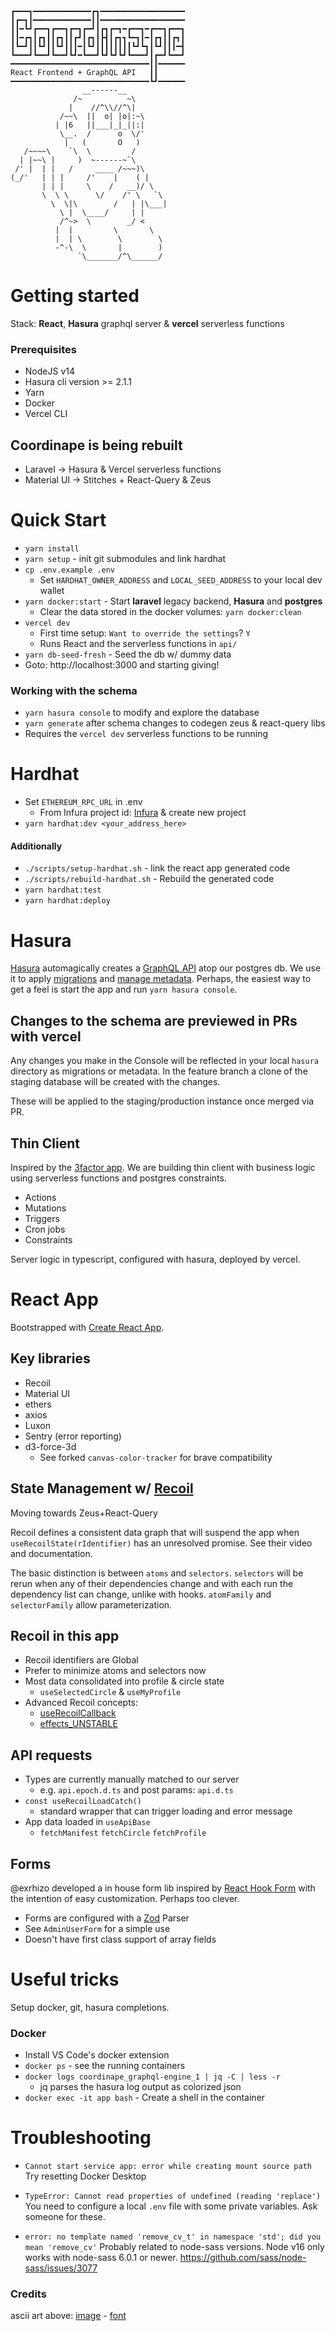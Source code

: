```
┏━━━┓━━━━━━━━━━━━━┏┓━━━━━━━━━━━━━━━━━━━
┃┏━┓┃━━━━━━━━━━━━━┃┃━━━━━━━━━━━━━━━━━━━
┃┃━┗┛┏━━┓┏━━┓┏━┓┏━┛┃┏┓┏━┓━┏━━┓━┏━━┓┏━━┓
┃┃━┏┓┃┏┓┃┃┏┓┃┃┏┛┃┏┓┃┣┫┃┏┓┓┗━┓┃━┃┏┓┃┃┏┓┃
┃┗━┛┃┃┗┛┃┃┗┛┃┃┃━┃┗┛┃┃┃┃┃┃┃┃┗┛┗┓┃┗┛┃┃┃━┫
┗━━━┛┗━━┛┗━━┛┗┛━┗━━┛┗┛┗┛┗┛┗━━━┛┃┏━┛┗━━┛
━━━━━━━━━━━━━━━━━━━━━━━━━━━━━━━┃┃━━━━━━
React Frontend + GraphQL API   ┃┃
━━━━━━━━━━━━━━━━━━━━━━━━━━━━━━━┗┛━━━━━━
                __------__
              /~          ~\
             |    //^\\//^\|
           /~~\  ||  o| |o|:~\
          | |6   ||___|_|_||:|
           \__.  /      o  \/'
            |   (       O   )
   /~~~~\    `\  \         /
  | |~~\ |     )  ~------~`\
 /' |  | |   /     ____ /~~~)\
(_/'   | | |     /'    |    ( |
       | | |     \    /   __)/ \
       \  \ \      \/    /' \   `\
         \  \|\        /   | |\___|
           \ |  \____/     | |
           /^~>  \        _/ <
          |  |         \       \
          |  | \        \        \
          -^-\  \       |        )
               `\_______/^\______/
```

# Getting started

Stack: **React**, **Hasura** graphql server & **vercel** serverless functions

### Prerequisites

- NodeJS v14
- Hasura cli version >= 2.1.1
- Yarn
- Docker
- Vercel CLI

## Coordinape is being rebuilt

- Laravel → Hasura & Vercel serverless functions
- Material UI → Stitches + React-Query & Zeus

# Quick Start

- `yarn install`
- `yarn setup` - init git submodules and link hardhat
- `cp .env.example .env`
  - Set `HARDHAT_OWNER_ADDRESS` and `LOCAL_SEED_ADDRESS` to your local dev wallet
- `yarn docker:start` - Start **laravel** legacy backend, **Hasura** and **postgres**
  - Clear the data stored in the docker volumes: `yarn docker:clean`
- `vercel dev`
  - First time setup: `Want to override the settings`? `Y`
  - Runs React and the serverless functions in `api/`
- `yarn db-seed-fresh` - Seed the db w/ dummy data
- Goto: http://localhost:3000 and starting giving!

### Working with the schema

- `yarn hasura console` to modify and explore the database
- `yarn generate` after schema changes to codegen zeus & react-query libs
- Requires the `vercel dev` serverless functions to be running

# Hardhat

- Set `ETHEREUM_RPC_URL` in .env
  - From Infura project id: [Infura](https://infura.io) & create new project
- `yarn hardhat:dev <your_address_here>`

#### Additionally

- `./scripts/setup-hardhat.sh` - link the react app generated code
- `./scripts/rebuild-hardhat.sh` - Rebuild the generated code
- `yarn hardhat:test`
- `yarn hardhat:deploy`

# Hasura

[Hasura](https://hasura.io/)
automagically creates a
[GraphQL API](https://hasura.io/learn/graphql/hasura/data-modeling/2-try-user-queries/)
atop our postgres db. We use it to apply
[migrations](https://hasura.io/learn/graphql/hasura-advanced/migrations-metadata/2-migration-files/)
and
[manage metadata](https://hasura.io/learn/graphql/hasura-advanced/migrations-metadata/3-metadata/).
Perhaps, the easiest way to get a feel is start the app and run `yarn hasura console`.

## Changes to the schema are previewed in PRs with vercel

Any changes you make in the Console will be reflected in your local `hasura` directory as migrations or metadata. In the feature branch a clone of the staging database will be created with the changes.

These will be applied to the staging/production instance once merged via PR.

## Thin Client

Inspired by the [3factor app](https://3factor.app).
We are building thin client with business logic using serverless functions and postgres constraints.

- Actions
- Mutations
- Triggers
- Cron jobs
- Constraints

Server logic in typescript, configured with hasura, deployed by vercel.

# React App

Bootstrapped with [Create React App](https://github.com/facebook/create-react-app).

## Key libraries

- Recoil
- Material UI
- ethers
- axios
- Luxon
- Sentry (error reporting)
- d3-force-3d
  - See forked `canvas-color-tracker` for brave compatibility

## State Management w/ [Recoil](https://recoiljs.org/)

Moving towards Zeus+React-Query

Recoil defines a consistent data graph that will suspend the app when `useRecoilState(rIdentifier)` has an unresolved promise. See their video and documentation.

The basic distinction is between `atoms` and `selectors`. `selectors` will be rerun when any of their dependencies change and with each run the dependency list can change, unlike with hooks. `atomFamily` and `selectorFamily` allow parameterization.

## Recoil in this app

- Recoil identifiers are Global
- Prefer to minimize atoms and selectors now
- Most data consolidated into profile & circle state
  - `useSelectedCircle` & `useMyProfile`
- Advanced Recoil concepts:
  - [useRecoilCallback](https://recoiljs.org/docs/api-reference/core/useRecoilCallback)
  - [effects_UNSTABLE](https://recoiljs.org/docs/guides/atom-effects)

## API requests

- Types are currently manually matched to our server
  - e.g. `api.epoch.d.ts` and post params: `api.d.ts`
- `const useRecoilLoadCatch()`
  - standard wrapper that can trigger loading and error message
- App data loaded in `useApiBase`
  - `fetchManifest` `fetchCircle` `fetchProfile`

## Forms

@exrhizo developed a in house form lib inspired by [React Hook Form](https://react-hook-form.com/) with the intention of easy customization. Perhaps too
clever.

- Forms are configured with a [Zod](https://github.com/colinhacks/zod) Parser
- See `AdminUserForm` for a simple use
- Doesn't have first class support of array fields

# Useful tricks

Setup docker, git, hasura completions.

### Docker

- Install VS Code's docker extension
- `docker ps` - see the running containers
- `docker logs coordinape_graphql-engine_1 | jq -C | less -r`
  - jq parses the hasura log output as colorized json
- `docker exec -it app bash` - Create a shell in the container

# Troubleshooting

- `Cannot start service app: error while creating mount source path`
  Try resetting Docker Desktop

- `TypeError: Cannot read properties of undefined (reading 'replace')`
  You need to configure a local `.env` file with some private variables. Ask someone for these.

- `error: no template named 'remove_cv_t' in namespace 'std'; did you mean 'remove_cv'`
  Probably related to node-sass versions. Node v16 only works with node-sass 6.0.1 or newer. https://github.com/sass/node-sass/issues/3077

### Credits

ascii art above: [image](https://www.asciiart.eu/animals/monkeys) - [font](https://textpaint.net/)
